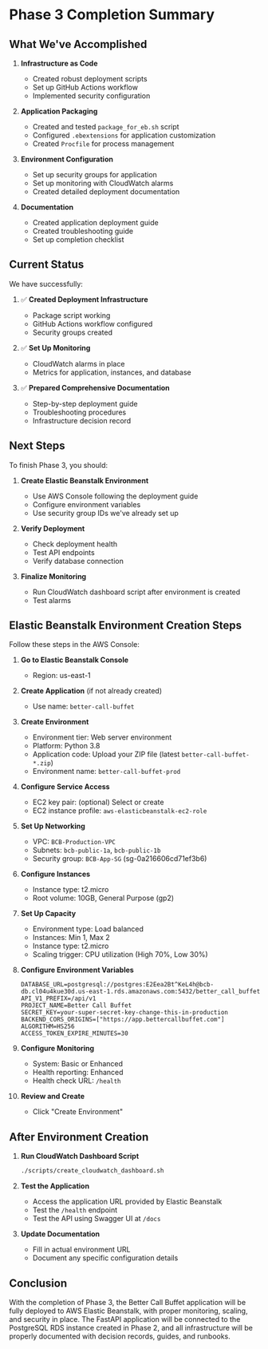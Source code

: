 # Phase 3 Completion Summary

## What We've Accomplished

1. **Infrastructure as Code**
   - Created robust deployment scripts
   - Set up GitHub Actions workflow
   - Implemented security configuration

2. **Application Packaging**
   - Created and tested `package_for_eb.sh` script
   - Configured `.ebextensions` for application customization
   - Created `Procfile` for process management

3. **Environment Configuration**
   - Set up security groups for application
   - Set up monitoring with CloudWatch alarms
   - Created detailed deployment documentation

4. **Documentation**
   - Created application deployment guide
   - Created troubleshooting guide
   - Set up completion checklist

## Current Status

We have successfully:

1. ✅ **Created Deployment Infrastructure**
   - Package script working
   - GitHub Actions workflow configured
   - Security groups created

2. ✅ **Set Up Monitoring**
   - CloudWatch alarms in place
   - Metrics for application, instances, and database

3. ✅ **Prepared Comprehensive Documentation**
   - Step-by-step deployment guide
   - Troubleshooting procedures
   - Infrastructure decision record

## Next Steps

To finish Phase 3, you should:

1. **Create Elastic Beanstalk Environment**
   - Use AWS Console following the deployment guide
   - Configure environment variables
   - Use security group IDs we've already set up

2. **Verify Deployment**
   - Check deployment health
   - Test API endpoints
   - Verify database connection

3. **Finalize Monitoring**
   - Run CloudWatch dashboard script after environment is created
   - Test alarms

## Elastic Beanstalk Environment Creation Steps

Follow these steps in the AWS Console:

1. **Go to Elastic Beanstalk Console**
   - Region: us-east-1

2. **Create Application** (if not already created)
   - Use name: `better-call-buffet`

3. **Create Environment**
   - Environment tier: Web server environment
   - Platform: Python 3.8
   - Application code: Upload your ZIP file (latest `better-call-buffet-*.zip`)
   - Environment name: `better-call-buffet-prod`

4. **Configure Service Access**
   - EC2 key pair: (optional) Select or create
   - EC2 instance profile: `aws-elasticbeanstalk-ec2-role`

5. **Set Up Networking**
   - VPC: `BCB-Production-VPC`
   - Subnets: `bcb-public-1a`, `bcb-public-1b`
   - Security group: `BCB-App-SG` (sg-0a216606cd71ef3b6)

6. **Configure Instances**
   - Instance type: t2.micro
   - Root volume: 10GB, General Purpose (gp2)

7. **Set Up Capacity**
   - Environment type: Load balanced
   - Instances: Min 1, Max 2
   - Instance type: t2.micro
   - Scaling trigger: CPU utilization (High 70%, Low 30%)

8. **Configure Environment Variables**
   ```
   DATABASE_URL=postgresql://postgres:E2Eea2Bt^KeL4h@bcb-db.cl04u4kue30d.us-east-1.rds.amazonaws.com:5432/better_call_buffet
   API_V1_PREFIX=/api/v1
   PROJECT_NAME=Better Call Buffet
   SECRET_KEY=your-super-secret-key-change-this-in-production
   BACKEND_CORS_ORIGINS=["https://app.bettercallbuffet.com"]
   ALGORITHM=HS256
   ACCESS_TOKEN_EXPIRE_MINUTES=30
   ```

9. **Configure Monitoring**
   - System: Basic or Enhanced
   - Health reporting: Enhanced
   - Health check URL: `/health`

10. **Review and Create**
    - Click "Create Environment"

## After Environment Creation

1. **Run CloudWatch Dashboard Script**
   ```bash
   ./scripts/create_cloudwatch_dashboard.sh
   ```

2. **Test the Application**
   - Access the application URL provided by Elastic Beanstalk
   - Test the `/health` endpoint
   - Test the API using Swagger UI at `/docs`

3. **Update Documentation**
   - Fill in actual environment URL
   - Document any specific configuration details

## Conclusion

With the completion of Phase 3, the Better Call Buffet application will be fully deployed to AWS Elastic Beanstalk, with proper monitoring, scaling, and security in place. The FastAPI application will be connected to the PostgreSQL RDS instance created in Phase 2, and all infrastructure will be properly documented with decision records, guides, and runbooks. 